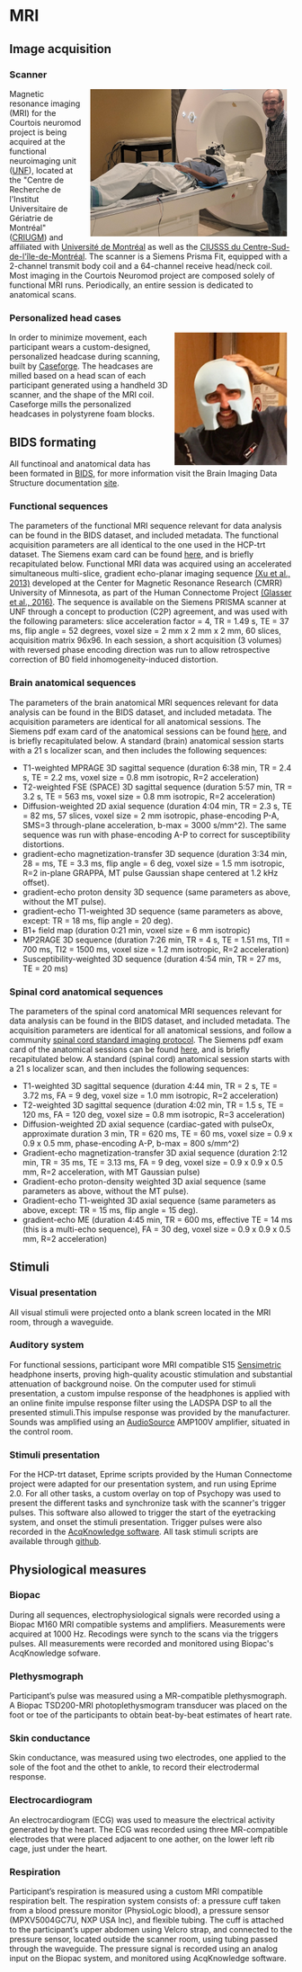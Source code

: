 # MRI

## Image acquisition

### Scanner
<img src="./_static/mri/mri.jpg" alt="UNF MRI" width="350" align="right" hspace="10"/> Magnetic resonance imaging (MRI) for the Courtois neuromod project is being acquired at the functional neuroimaging unit ([UNF](https://unf-montreal.ca/)), located at the "Centre de Recherche de l'Institut Universitaire de Gériatrie de Montréal" ([CRIUGM](http://www.criugm.qc.ca/)) and affiliated with [Université de Montréal](https://www.umontreal.ca/) as well as the [CIUSSS du Centre-Sud-de-l'île-de-Montréal](https://ciusss-centresudmtl.gouv.qc.ca/propos/services-en-anglais). The scanner is a Siemens Prisma Fit, equipped with a 2-channel transmit body coil and a 64-channel receive head/neck coil. Most imaging in the Courtois Neuromod project are composed solely of functional MRI runs. Periodically, an entire session is dedicated to anatomical scans.

### Personalized head cases
<img src="./_static/mri/headcase.png" alt="head case" width="200" align="right" hspace="10"/> In order to minimize movement, each participant wears a custom-designed, personalized headcase during scanning, built by [Caseforge](https://caseforge.co). The headcases are milled based on a head scan of each participant generated using a handheld 3D scanner, and the shape of the MRI coil. Caseforge mills the personalized headcases in polystyrene foam blocks.

## BIDS formating

All functinoal and anatomical data has been formated in [BIDS](https://bids.neuroimaging.io/), for more information visit the Brain Imaging Data Structure documentation [site](https://bids-specification.readthedocs.io/en/stable/).

### Functional sequences

The parameters of the functional MRI sequence relevant for data analysis can be found in the BIDS dataset, and included metadata. The functional acquisition parameters are all identical to the one used in the HCP-trt dataset. The Siemens exam card can be found [here](./_static/mri/functional_protocol_HCP-trt.pdf), and is briefly recapitulated below. Functional MRI data was acquired using an accelerated simultaneous multi-slice, gradient echo-planar imaging sequence [(Xu et al., 2013)](http://www.ncbi.nlm.nih.gov/pubmed/23899722) developed at the Center for Magnetic Resonance Research (CMRR) University of Minnesota, as part of the Human Connectome Project [(Glasser et al., 2016)](https://www.nature.com/articles/nn.4361). The sequence is available on the Siemens PRISMA scanner at UNF through a concept to production (C2P) agreement, and was used with the following parameters: slice acceleration factor = 4, TR = 1.49 s, TE = 37 ms, flip angle = 52 degrees, voxel size = 2 mm x 2 mm x 2 mm, 60 slices, acquisition matrix 96x96. In each session, a short acquisition (3 volumes) with reversed phase encoding direction was run to allow retrospective correction of B0 field inhomogeneity-induced distortion.

### Brain anatomical sequences

 The parameters of the brain anatomical MRI sequences relevant for data analysis can be found in the BIDS dataset, and included metadata. The acquisition parameters are identical for all anatomical sessions. The Siemens pdf exam card of the anatomical sessions can be found [here](./_static/mri/anatomical_protocol_2019-01-22.pdf), and is briefly recapitulated below. A standard (brain) anatomical session starts with a 21 s localizer scan, and then includes the following sequences:
  * T1-weighted MPRAGE 3D sagittal sequence (duration 6:38 min, TR = 2.4 s, TE = 2.2 ms, voxel size = 0.8 mm isotropic, R=2 acceleration)
  * T2-weighted FSE (SPACE) 3D sagittal sequence (duration 5:57 min, TR = 3.2 s, TE = 563 ms, voxel size = 0.8 mm isotropic, R=2 acceleration)
  * Diffusion-weighted 2D axial sequence (duration 4:04 min, TR = 2.3 s, TE = 82 ms, 57 slices, voxel size = 2 mm isotropic,  phase-encoding P-A, SMS=3 through-plane acceleration, b-max = 3000 s/mm^2). The same sequence was run with phase-encoding A-P to correct for susceptibility distortions. 
  * gradient-echo magnetization-transfer 3D sequence (duration 3:34 min, 28 = ms, TE = 3.3 ms, flip angle = 6 deg, voxel size = 1.5 mm isotropic, R=2 in-plane GRAPPA, MT pulse Gaussian shape centered at 1.2 kHz offset).
  * gradient-echo proton density 3D sequence (same parameters as above, without the MT pulse).
  * gradient-echo T1-weighted 3D sequence (same parameters as above, except: TR = 18 ms, flip angle = 20 deg).
  * B1+ field map (duration 0:21 min, voxel size = 6 mm isotropic)
  * MP2RAGE 3D sequence (duration 7:26 min, TR = 4 s, TE = 1.51 ms, TI1 = 700 ms, TI2 = 1500 ms, voxel size = 1.2 mm isotropic, R=2 acceleration)
  * Susceptibility-weighted 3D sequence (duration 4:54 min, TR = 27 ms, TE = 20 ms)

### Spinal cord anatomical sequences

The parameters of the spinal cord anatomical MRI sequences relevant for data analysis can be found in the BIDS dataset, and included metadata. The acquisition parameters are identical for all anatomical sessions, and follow a community [spinal cord standard imaging protocol](https://osf.io/tt4z9/). The Siemens pdf exam card of the anatomical sessions can be found [here](./_static/mri/spine_generic_Prisma_VE11C_ZOOMit.pdf), and is briefly recapitulated below. A standard (spinal cord) anatomical session starts with a 21 s localizer scan, and then includes the following sequences:
 * T1-weighted 3D sagittal sequence (duration 4:44 min, TR = 2 s, TE = 3.72 ms, FA = 9 deg, voxel size = 1.0 mm isotropic, R=2 acceleration)
 * T2-weighted  3D sagittal sequence (duration 4:02 min, TR = 1.5 s, TE = 120 ms, FA = 120 deg, voxel size = 0.8 mm isotropic, R=3 acceleration)
 * Diffusion-weighted 2D axial sequence (cardiac-gated with pulseOx, approximate duration 3 min, TR = 620 ms, TE = 60 ms, voxel size = 0.9 x 0.9 x 0.5 mm, phase-encoding A-P, b-max = 800 s/mm^2)
 * Gradient-echo magnetization-transfer 3D axial sequence (duration 2:12 min, TR = 35 ms, TE = 3.13 ms, FA = 9 deg, voxel size = 0.9 x 0.9 x 0.5 mm, R=2 acceleration, with MT Gaussian pulse)
 * Gradient-echo proton-density weighted 3D axial sequence (same parameters as above, without the MT pulse).
 * Gradient-echo T1-weighted 3D axial sequence (same parameters as above, except: TR = 15 ms, flip angle = 15 deg).
 * gradient-echo ME (duration 4:45 min, TR = 600 ms, effective TE = 14 ms (this is a multi-echo sequence), FA = 30 deg, voxel size = 0.9 x 0.9 x 0.5 mm, R=2 acceleration)

## Stimuli

### Visual presentation

All visual stimuli were projected onto a blank screen located in the MRI room, through a waveguide.

### Auditory system

For functional sessions, participant wore MRI compatible  S15 [Sensimetric](http://www.sens.com/products/model-s15/) headphone inserts, proving high-quality acoustic stimulation and substantial attenuation of background noise.  On the computer used for stimuli presentation, a custom impulse response of the headphones is applied with an online finite impulse response filter using the LADSPA DSP to all the presented stimuli.This impulse response was provided by the manufacturer. Sounds was amplified using an [AudioSource](http://audiosource.net/shop/amp100vs/) AMP100V amplifier, situated in the control room.

### Stimuli presentation

For the HCP-trt dataset, Eprime scripts provided by the Human Connectome project were adapted for our presentation system, and run using Eprime 2.0. For all other tasks, a custom overlay on top of Psychopy was used to present the different tasks and synchronize task with the scanner's trigger pulses.
This software also allowed to trigger the start of the eyetracking system, and onset the stimuli presentation. Trigger pulses were also recorded in the [AcqKnowledge software](https://www.biopac.com/product/acqknowledge-software/). All task stimuli scripts are available through [github](https://github.com/courtois-neuromod/task_stimuli).

## Physiological measures

### Biopac
During all sequences, electrophysiological signals were recorded using a Biopac M160  MRI compatible systems and amplifiers. Measurements were acquired at 1000 Hz. Recodings were synch to the scans via the triggers pulses. All measurements were recorded and monitored using Biopac's AcqKnowledge sofware.

### Plethysmograph
 Participant’s pulse was measured using a MR-compatible plethysmograph.  A Biopac TSD200-MRI photoplethysmogram transducer was  placed on the foot or toe of the participants to obtain beat-by-beat estimates of heart rate.

### Skin conductance
Skin conductance, was measured using two electrodes, one applied to the sole of the foot and the othet to ankle, to record their electrodermal response.

### Electrocardiogram
An electrocardiogram (ECG) was used to  measure the electrical activity generated by the heart. The ECG was recorded using three MR-compatible electrodes that were placed adjacent to one aother, on the lower left rib cage, just under the heart.

### Respiration
Participant’s respiration is measured using a custom MRI compatible respiration belt.  The respiration system consists of: a pressure cuff  taken from a blood pressure monitor (PhysioLogic blood), a pressure sensor (MPXV5004GC7U, NXP USA Inc), and flexible tubing. The cuff is attached to the participant’s upper abdomen using Velcro strap, and connected to the pressure sensor, located outside the scanner room, using tubing passed through the waveguide.  The pressure signal is recorded using an analog input on the Biopac system, and monitored using AcqKnowledge software.
